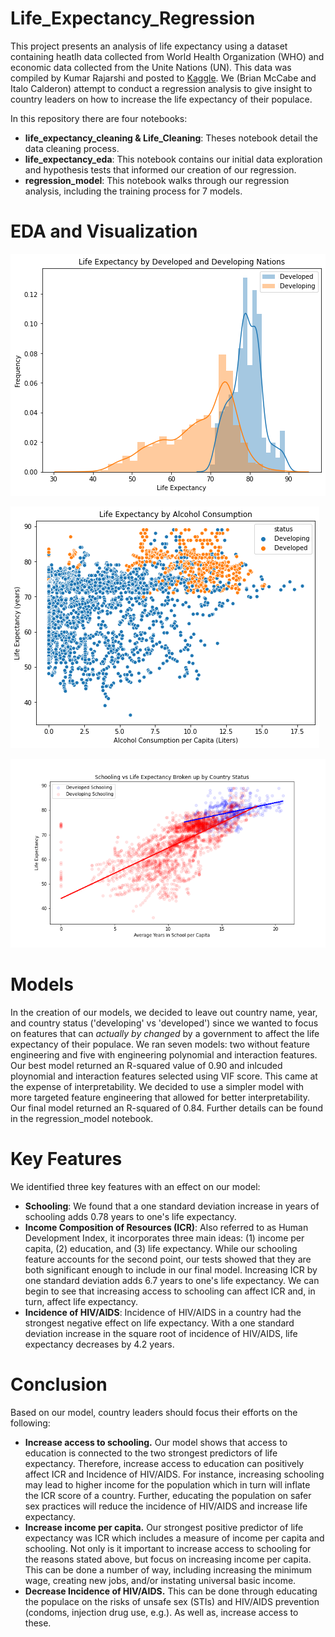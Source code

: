 # Life_Expectancy_Regression 

This project presents an analysis of life expectancy using a dataset containing heatlh data collected from World Health Organization (WHO) and economic data collected from the Unite Nations (UN). This data was compiled by Kumar Rajarshi and posted to [Kaggle](https://www.kaggle.com/kumarajarshi/life-expectancy-who). We (Brian McCabe and Italo Calderon) attempt to conduct a regression analysis to give insight to country leaders on how to increase the life expectancy of their populace.

In this repository there are four notebooks:
  * **life_expectancy_cleaning & Life_Cleaning**: Theses notebook detail the data cleaning process.
  * **life_expectancy_eda**: This notebook contains our initial data exploration and hypothesis tests that informed our creation of our regression. 
  * **regression_model**: This notebook walks through our regression analysis, including the training process for 7 models.

#  EDA and Visualization 

![Image](life_expect_by_status.png?raw=true)

![Image](life_exp_by_alc.png?raw=true)

![Image](Schooling_Analysis.png?raw=true)


# Models

In the creation of our models, we decided to leave out country name, year, and country status ('developing' vs 'developed') since we wanted to focus on features that can *actually by changed* by a government to affect the life expectancy of their populace. We ran seven models: two without feature engineering and five with engineering polynomial and interaction features. Our best model returned an R-squared value of 0.90 and inlcuded ploynomial and interaction features selected using VIF score. This came at the expense of interpretability. We decided to use a simpler model with more targeted feature engineering that allowed for better interpretability. Our final model returned an R-squared of 0.84. Further details can be found in the regression_model notebook.

# Key Features

We identified three key features with an effect on our model:

  * **Schooling**: We found that a one standard deviation increase in years of schooling adds 0.78 years to one's life expectancy.
  * **Income Composition of Resources (ICR)**: Also referred to as Human Development Index, it incorporates three main ideas: (1) income per capita, (2) education, and (3) life expectancy. While our schooling feature accounts for the second point, our tests showed that they are both significant enough to include in our final model. Increasing ICR by one standard deviation adds 6.7 years to one's life expectancy. We can begin to see that increasing access to schooling can affect ICR and, in turn, affect life expectancy.
  * **Incidence of HIV/AIDS**: Incidence of HIV/AIDS in a country had the strongest negative effect on life expectancy. With a one standard deviation increase in the square root of incidence of HIV/AIDS, life expectancy decreases by 4.2 years. 
  
# Conclusion

Based on our model, country leaders should focus their efforts on the following:

  * **Increase access to schooling.** Our model shows that access to education is connected to the two strongest predictors of life expectancy. Therefore, increase access to education can positively affect ICR and Incidence of HIV/AIDS. For instance, increasing schooling may lead to higher income for the population which in turn will inflate the ICR score of a country. Further, educating the population on safer sex practices will reduce the incidence of HIV/AIDS and increase life expectancy. 
  * **Increase income per capita.** Our strongest positive predictor of life expectancy was ICR which includes a measure of income per capita and schooling. Not only is it important to increase access to schooling for the reasons stated above, but focus on increasing income per capita. This can be done a number of way, including increasing the minimum wage, creating new jobs, and/or instating universal basic income. 
  * **Decrease Incidence of HIV/AIDS.** This can be done through educating the populace on the risks of unsafe sex (STIs) and HIV/AIDS prevention (condoms, injection drug use, e.g.). As well as, increase access to these. 







